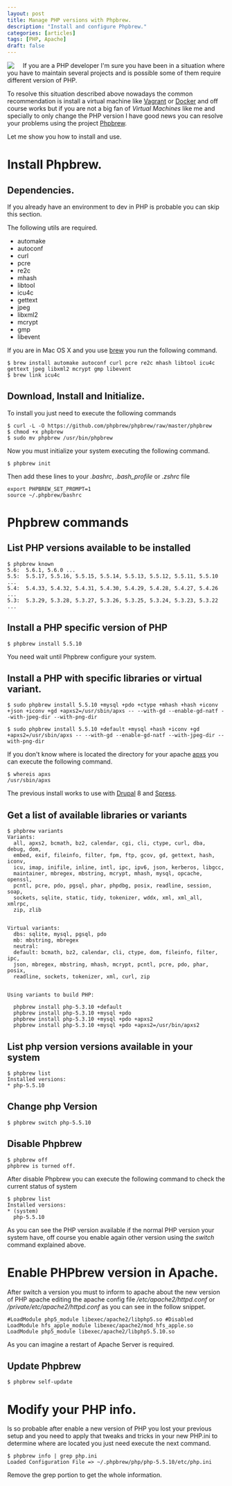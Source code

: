 ```yaml
---
layout: post
title: Manage PHP versions with Phpbrew.
description: "Install and configure Phpbrew."
categories: [articles]
tags: [PHP, Apache]
draft: false
---
```


<img style="float:left; margin-right: 20px;" src="{{site.url }}/assets/img/phpbrew.png"/> If you are a PHP developer I'm sure you have been in a situation where you have to maintain several projects and is possible some of them require different version of PHP.

To resolve this situation described above nowadays the common recommendation is install a virtual machine like <a href="https://www.vagrantup.com/" target="_blank">Vagrant</a> or <a href="https://www.docker.com/" target="_blank">Docker</a> and off course works but if you are not a big fan of *Virtual Machines* like me and specially to only change the PHP version I have good news you can resolve your problems using the project <a href="http://phpbrew.github.io/phpbrew/" target="_blank">Phpbrew</a>.

Let me show you how to install and use.

# Install Phpbrew.

## Dependencies.

If you already have an environment to dev in PHP is probable you can skip this section.

The following utils are required.

* automake
* autoconf
* curl
* pcre
* re2c
* mhash
* libtool
* icu4c
* gettext
* jpeg
* libxml2
* mcrypt
* gmp
* libevent

If you are in Mac OS X and you use <a href="http://brew.sh/" target="_blank">brew</a> you run the following command.

```
$ brew install automake autoconf curl pcre re2c mhash libtool icu4c gettext jpeg libxml2 mcrypt gmp libevent
$ brew link icu4c
```
## Download, Install and Initialize.

To install you just need to execute the following commands

```
$ curl -L -O https://github.com/phpbrew/phpbrew/raw/master/phpbrew
$ chmod +x phpbrew
$ sudo mv phpbrew /usr/bin/phpbrew
```
Now you must initialize your system executing the following command.

```
$ phpbrew init
```

Then add these lines to your *.bashrc*, *.bash_profile* or *.zshrc* file

```
export PHPBREW_SET_PROMPT=1
source ~/.phpbrew/bashrc
```
# Phpbrew commands

## List PHP versions available to be installed

```
$ phpbrew known
5.6:  5.6.1, 5.6.0 ...
5.5:  5.5.17, 5.5.16, 5.5.15, 5.5.14, 5.5.13, 5.5.12, 5.5.11, 5.5.10 ...
5.4:  5.4.33, 5.4.32, 5.4.31, 5.4.30, 5.4.29, 5.4.28, 5.4.27, 5.4.26 ...
5.3:  5.3.29, 5.3.28, 5.3.27, 5.3.26, 5.3.25, 5.3.24, 5.3.23, 5.3.22 ...
```
## Install a PHP specific version of PHP

```
$ phpbrew install 5.5.10
```
You need wait until Phpbrew configure your system.

## Install a PHP with specific libraries or virtual variant.

```
$ sudo phpbrew install 5.5.10 +mysql +pdo +ctype +mhash +hash +iconv +json +iconv +gd +apxs2=/usr/sbin/apxs -- --with-gd --enable-gd-natf --with-jpeg-dir --with-png-dir

$ sudo phpbrew install 5.5.10 +default +mysql +hash +iconv +gd +apxs2=/usr/sbin/apxs -- --with-gd --enable-gd-natf --with-jpeg-dir --with-png-dir
```

If you don't know where is located the directory for your apache <a href="http://httpd.apache.org/docs/2.2/programs/apxs.html">apxs</a> you can execute the following command.

```
$ whereis apxs
/usr/sbin/apxs
```

The previous install works to use with <a href="http://drupal.org" target="_blank">Drupal</a> 8 and <a href="spress.yosymfony.com" target="_blank">Spress</a>.


## Get a list of available libraries or variants

```
$ phpbrew variants
Variants:
  all, apxs2, bcmath, bz2, calendar, cgi, cli, ctype, curl, dba, debug, dom,
  embed, exif, fileinfo, filter, fpm, ftp, gcov, gd, gettext, hash, iconv,
  icu, imap, inifile, inline, intl, ipc, ipv6, json, kerberos, libgcc,
  maintainer, mbregex, mbstring, mcrypt, mhash, mysql, opcache, openssl,
  pcntl, pcre, pdo, pgsql, phar, phpdbg, posix, readline, session, soap,
  sockets, sqlite, static, tidy, tokenizer, wddx, xml, xml_all, xmlrpc,
  zip, zlib


Virtual variants:
  dbs: sqlite, mysql, pgsql, pdo
  mb: mbstring, mbregex
  neutral:
  default: bcmath, bz2, calendar, cli, ctype, dom, fileinfo, filter, ipc,
  json, mbregex, mbstring, mhash, mcrypt, pcntl, pcre, pdo, phar, posix,
  readline, sockets, tokenizer, xml, curl, zip


Using variants to build PHP:

  phpbrew install php-5.3.10 +default
  phpbrew install php-5.3.10 +mysql +pdo
  phpbrew install php-5.3.10 +mysql +pdo +apxs2
  phpbrew install php-5.3.10 +mysql +pdo +apxs2=/usr/bin/apxs2
```
## List php version versions available in your system

```
$ phpbrew list
Installed versions:
* php-5.5.10
```

## Change php Version

```
$ phpbrew switch php-5.5.10
```

## Disable Phpbrew

```
$ phpbrew off
phpbrew is turned off.
```
After disable Phpbrew you can execute the following command to check the current status of system

```
$ phpbrew list
Installed versions:
* (system)
  php-5.5.10
```

As you can see the PHP version available if the normal PHP version your system have, off course you enable again other version using the *switch* command explained above.

# Enable PHPbrew version in Apache.

After switch a version you must to inform to apache about the new version of PHP apache editing the apache config file */etc/apache2/httpd.conf* or */private/etc/apache2/httpd.conf* as you can see in the follow snippet.

```
#LoadModule php5_module libexec/apache2/libphp5.so #Disabled
LoadModule hfs_apple_module libexec/apache2/mod_hfs_apple.so
LoadModule php5_module libexec/apache2/libphp5.5.10.so
```

As you can imagine a restart of Apache Server is required.

## Update Phpbrew

```
$ phpbrew self-update
```

# Modify your PHP info.

Is so probable after enable a new version of PHP you lost your previous setup and you need to apply that tweaks and tricks in your new PHP.ini to determine where are located you just need execute the next command.

```
$ phpbrew info | grep php.ini
Loaded Configuration File => ~/.phpbrew/php/php-5.5.10/etc/php.ini
```

Remove the grep portion to get the whole information.
